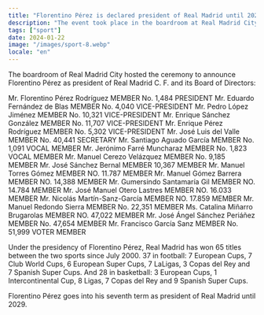 ```yaml
---
title: "Florentino Pérez is declared president of Real Madrid until 2029"
description: "The event took place in the boardroom at Real Madrid City."
tags: ["sport"]
date: 2024-01-22
image: "/images/sport-8.webp"
locale: "en"
---
```


The boardroom of Real Madrid City hosted the ceremony to announce Florentino Pérez as president of Real Madrid C. F. and its Board of Directors:

Mr. Florentino Pérez Rodríguez MEMBER No. 1,484 PRESIDENT
Mr. Eduardo Fernández de Blas MEMBER No. 4,040 VICE-PRESIDENT
Mr. Pedro López Jiménez MEMBER No. 10,321 VICE-PRESIDENT
Mr. Enrique Sánchez González MEMBER No. 11,707 VICE-PRESIDENT
Mr. Enrique Pérez Rodríguez MEMBER No. 5,302 VICE-PRESIDENT
Mr. José Luis del Valle MEMBER No. 40,441 SECRETARY
Mr. Santiago Aguado García MEMBER No. 1,091 VOCAL MEMBER
Mr. Jerónimo Farré Muncharaz MEMBER No. 1,823 VOCAL MEMBER
Mr. Manuel Cerezo Velázquez MEMBER No. 9,185 MEMBER
Mr. José Sánchez Bernal MEMBER 10,367 MEMBER
Mr. Manuel Torres Gómez MEMBER NO. 11.787 MEMBER
Mr. Manuel Gómez Barrera MEMBER NO. 14,388 MEMBER
Mr. Gumersindo Santamaría Gil MEMBER NO. 14.784 MEMBER
Mr. José Manuel Otero Lastres MEMBER NO. 16.033 MEMBER
Mr. Nicolás Martín-Sanz-García MEMBER NO. 17.859 MEMBER
Mr. Manuel Redondo Sierra MEMBER No. 22,351 MEMBER
Ms. Catalina Miñarro Brugarolas MEMBER NO. 47,022 MEMBER
Mr. José Ángel Sánchez Periáñez MEMBER No. 47,654 MEMBER
Mr. Francisco García Sanz MEMBER No. 51,999 VOTER MEMBER

Under the presidency of Florentino Pérez, Real Madrid has won 65 titles between the two sports since July 2000. 37 in football: 7 European Cups, 7 Club World Cups, 6 European Super Cups, 7 LaLigas, 3 Copas del Rey and 7 Spanish Super Cups. And 28 in basketball: 3 European Cups, 1 Intercontinental Cup, 8 Ligas, 7 Copas del Rey and 9 Spanish Super Cups.

Florentino Pérez goes into his seventh term as president of Real Madrid until 2029.
